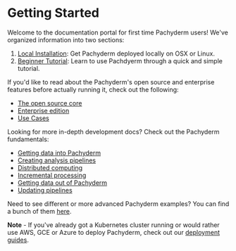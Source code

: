 # Getting Started

Welcome to the documentation portal for first time Pachyderm users! We've organized information into two sections:

1. [Local Installation](local_installation.html): Get Pachyderm deployed locally on OSX or Linux.
2. [Beginner Tutorial](beginner_tutorial.html): Learn to use Pachdyerm through a quick and simple tutorial.

If you'd like to read about the Pachyderm's open source and enterprise features before actually running it, check out the following:

- [The open source core](http://pachyderm.io/open_source.html)
- [Enterprise edition](http://pachyderm.io/enterprise.html)
- [Use Cases](http://pachyderm.io/use_cases.html)

Looking for more in-depth development docs? Check out the Pachyderm fundamentals:

- [Getting data into Pachyderm](../fundamentals/getting_data_into_pachyderm.html) 
- [Creating analysis pipelines](../fundamentals/creating_analysis_pipelines.html)
- [Distributed computing](../fundamentals/distributed_computing.html)
- [Incremental processing](../fundamentals/incrementality.html)
- [Getting data out of Pachyderm](../fundamentals/getting_data_out_of_pachyderm.html)
- [Updating pipelines](../fundamentals/updating_pipelines.html)

Need to see different or more advanced Pachyderm examples? You can find a bunch of them [here](../examples/examples.html).

**Note** - If you've already got a Kubernetes cluster running or would rather use AWS, GCE or Azure to deploy Pachyderm, check out our [deployment guides](../deployment/deploy_intro.html). 
